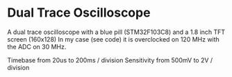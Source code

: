 # Dual Trace Oscilloscope

A dual trace oscilloscope with a blue pill (STM32F103C8) and a 1.8 inch TFT screen (160x128)
In my case (see code) it is overclocked on 120 MHz with the ADC on 30 MHz.

Timebase from 20us to 200ms / division
Sensitivity from 500mV to 2V / division
